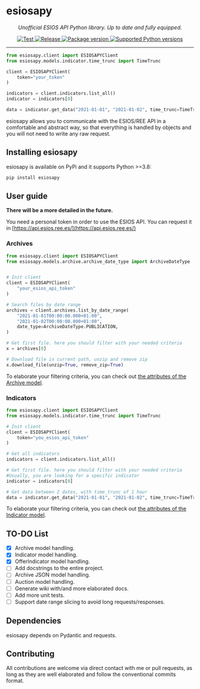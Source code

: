 # esiosapy


<p align="center">
    <em>Unofficial ESIOS API Python library. Up to date and fully equipped.</em>
</p>

<p align="center">
<a href="https://github.com/M4RC0Sx/esiosapy/actions/workflows/test.yml/badge.svg?branch=develop" target="_blank">
    <img src="https://github.com/M4RC0Sx/esiosapy/actions/workflows/test.yml/badge.svg?branch=develop" alt="Test">
</a>
<a href="https://github.com/M4RC0Sx/esiosapy/actions/workflows/release.yml/badge.svg" target="_blank">
    <img src="https://github.com/M4RC0Sx/esiosapy/actions/workflows/release.yml/badge.svg" alt="Release">
</a>
<a href="https://pypi.org/project/esiosapy" target="_blank">
    <img src="https://img.shields.io/pypi/v/esiosapy?color=%2334D058&label=pypi%20package" alt="Package version">
</a>
<a href="https://pypi.org/project/esiosapy" target="_blank">
    <img src="https://img.shields.io/pypi/pyversions/esiosapy.svg?color=%2334D058" alt="Supported Python versions">
</a>
</p>

---

```python
from esiosapy.client import ESIOSAPYClient
from esiosapy.models.indicator.time_trunc import TimeTrunc

client = ESIOSAPYClient(
    token="your_token"
)

indicators = client.indicators.list_all()
indicator = indicators[0]

data = indicator.get_data("2021-01-01", "2021-01-02", time_trunc=TimeTrunc.HOUR)
```

esiosapy allows you to communicate with the ESIOS/REE API in a comfortable and abstract way, so that everything is handled by objects and you will not need to write any raw request.


## Installing esiosapy
esiosapy is available on PyPi and it supports Python >=3.8:

```bash
pip install esiosapy
```

## User guide
**There will be a more detailed in the future.**

You need a personal token in order to use the ESIOS API. You can request it in [https://api.esios.ree.es/](https://api.esios.ree.es/)

### Archives
```python
from esiosapy.client import ESIOSAPYClient
from esiosapy.models.archive.archive_date_type import ArchiveDateType


# Init client
client = ESIOSAPYClient(
    "your_esios_api_token"
)

# Search files by date range
archives = client.archives.list_by_date_range(
    "2021-01-01T00:00:00.000+01:00",
    "2021-01-02T00:00:00.000+01:00",
    date_type=ArchiveDateType.PUBLICATION,
)

# Get first file. here you should filter with your needed criteria
x = archives[0]

# Download file in current path, unzip and remove zip
x.download_file(unzip=True, remove_zip=True)
```

To elaborate your filtering criteria, you can check out [the attributes of the Archive model](https://github.com/M4RC0Sx/esiosapy/blob/master/esiosapy/models/archive/archive.py).

### Indicators
```python
from esiosapy.client import ESIOSAPYClient
from esiosapy.models.indicator.time_trunc import TimeTrunc

# Init client
client = ESIOSAPYClient(
    token="you_esios_api_token"
)

# Get all indicators
indicators = client.indicators.list_all()

# Get first file. here you should filter with your needed criteria
#Usually, you are looking for a specific indicator
indicator = indicators[0]

# Get data between 2 dates, with time_trunc of 1 hour
data = indicator.get_data("2021-01-01", "2021-01-02", time_trunc=TimeTrunc.HOUR)
```

To elaborate your filtering criteria, you can check out [the attributes of the Indicator model](https://github.com/M4RC0Sx/esiosapy/blob/master/esiosapy/models/indicator/indicator.py).


## TO-DO List
- [x] Archive model handling.
- [x] Indicator model handling.
- [x] OfferIndicator model handling.
- [ ] Add docstrings to the entire project.
- [ ] Archive JSON model handling.
- [ ] Auction model handling.
- [ ] Generate wiki with/and more elaborated docs.
- [ ] Add more unit tests.
- [ ] Support date range slicing to avoid long requests/responses.

## Dependencies
esiosapy depends on Pydantic and requests.

## Contributing
All contributions are welcome via direct contact with me or pull requests, as long as they are well elaborated and follow the conventional commits format.

